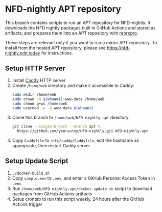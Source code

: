 # NFD-nightly APT repository

This branch contains scripts to run an APT repository for NFD-nightly.
It downloads the NFD nightly packages built in GitHub Actions and stored as artifacts, and prepares them into an APT repository with [reprepro](https://wiki.debian.org/DebianRepository/SetupWithReprepro).

These steps are relevant only if you want to run a mirror APT repository.
To install from the hosted APT repository, please see https://nfd-nightly.ndn.today for instructions.

## Setup HTTP Server

1. Install [Caddy](https://caddyserver.com/docs/install) HTTP server
2. Create `/home/web` directory and make it accessible to Caddy:
    ```bash
    sudo mkdir /home/web
    sudo chown -R $(whoami):www-data /home/web
    sudo chmod g+ws /home/web
    sudo usermod -a -G www-data $(whoami)
    ```
3. Clone this branch to `/home/web/NFD-nightly-apt` directory:
    ```bash
    git clone --single-branch --branch apt \
      https://github.com/yoursunny/NFD-nightly.git NFD-nightly-apt
    ```
4. Copy `Caddyfile` to `/etc/caddy/Caddyfile`, edit the hostname as appropriate, then restart Caddy server

## Setup Update Script

1. `./docker-build.sh`
2. Copy `sample.env` to `.env`, and enter a GitHub Personal Access Token in `.env`
3. Run `/home/web/NFD-nightly-apt/docker-update.sh` script to download packages from GitHub Actions artifacts
4. Setup crontab to run this script weekly, 24 hours after the GitHub Actions trigger
